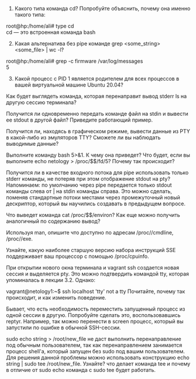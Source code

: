 1) Какого типа команда cd? Попробуйте объяснить, почему она именно такого типа:

root@hp:/home/ali# type cd          
cd — это встроенная команда bash


2) Какая альтернатива без pipe команде grep <some_string> <some_file> | wc -l?

root@hp:/home/ali# grep -c firmware /var/log/messages     
5


3) Какой процесс с PID 1 является родителем для всех процессов в вашей виртуальной машине Ubuntu 20.04?

Как будет выглядеть команда, которая перенаправит вывод stderr ls на другую сессию терминала?

Получится ли одновременно передать команде файл на stdin и вывести ее stdout в другой файл? Приведите работающий пример.

Получится ли, находясь в графическом режиме, вывести данные из PTY в какой-либо из эмуляторов TTY? Сможете ли вы наблюдать выводимые данные?

Выполните команду bash 5>&1. К чему она приведет? Что будет, если вы выполните echo netology > /proc/$$/fd/5? Почему так происходит?

Получится ли в качестве входного потока для pipe использовать только stderr команды, не потеряв при этом отображение stdout на pty?
Напоминаем: по умолчанию через pipe передается только stdout команды слева от | на stdin команды справа. Это можно сделать, поменяв стандартные потоки местами через промежуточный новый дескриптор, который вы научились создавать в предыдущем вопросе.

Что выведет команда cat /proc/$$/environ? Как еще можно получить аналогичный по содержанию вывод?


Используя man, опишите что доступно по адресам /proc/<PID>/cmdline, /proc/<PID>/exe.

Узнайте, какую наиболее старшую версию набора инструкций SSE поддерживает ваш процессор с помощью /proc/cpuinfo.

При открытии нового окна терминала и vagrant ssh создается новая сессия и выделяется pty.
Это можно подтвердить командой tty, которая упоминалась в лекции 3.2.
Однако:

vagrant@netology1:~$ ssh localhost 'tty'
not a tty
Почитайте, почему так происходит, и как изменить поведение.

Бывает, что есть необходимость переместить запущенный процесс из одной сессии в другую. Попробуйте сделать это, воспользовавшись reptyr. Например, так можно перенести в screen процесс, который вы запустили по ошибке в обычной SSH-сессии.

sudo echo string > /root/new_file не даст выполнить перенаправление под обычным пользователем, так как перенаправлением занимается процесс shell'а, который запущен без sudo под вашим пользователем. Для решения данной проблемы можно использовать конструкцию echo string | sudo tee /root/new_file. Узнайте? что делает команда tee и почему в отличие от sudo echo команда с sudo tee будет работать.
